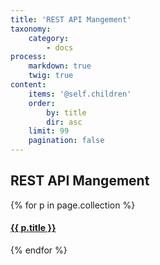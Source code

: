```yaml
---
title: 'REST API Mangement'
taxonomy:
    category:
        - docs
process:
    markdown: true
    twig: true
content:
    items: '@self.children'
    order:
        by: title
        dir: asc
    limit: 99
    pagination: false
---
```


## REST API Mangement

{% for p in page.collection %}
#### [ {{ p.title }}]({{p.link}})
{% endfor %}